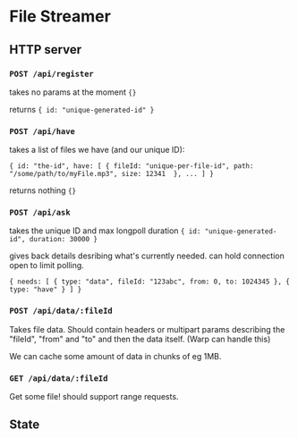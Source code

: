 File Streamer
=============


HTTP server
-----------

### `POST /api/register`

takes no params at the moment `{}`

returns `{ id: "unique-generated-id" }`

### `POST /api/have`

takes a list of files we have (and our unique ID):

`{ id: "the-id", have: [ { fileId: "unique-per-file-id", path: "/some/path/to/myFile.mp3", size: 12341  }, ... ] }`

returns nothing `{}`

### `POST /api/ask`

takes the unique ID and max longpoll duration `{ id: "unique-generated-id", duration: 30000 }`

gives back details desribing what's currently needed. can hold connection open to limit polling.

`{ needs: [ { type: "data", fileId: "123abc", from: 0, to: 1024345 }, { type: "have" } ] }`

### `POST /api/data/:fileId`

Takes file data. Should contain headers or multipart params describing the "fileId", "from" and "to" and then the data itself. (Warp can handle this)

We can cache some amount of data in chunks of eg 1MB.

### `GET /api/data/:fileId`

Get some file! should support range requests.


State
-----

